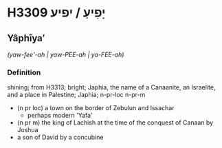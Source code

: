 # H3309 יָפִיעַ / יפיע

## Yâphîyaʻ

_(yaw-fee'-ah | yaw-PEE-ah | ya-FEE-ah)_

### Definition

shining; from H3313; bright; Japhia, the name of a Canaanite, an Israelite, and a place in Palestine; Japhia; n-pr-loc n-pr-m

- (n pr loc) a town on the border of Zebulun and Issachar
  - perhaps modern 'Yafa'
- (n pr m) the king of Lachish at the time of the conquest of Canaan by Joshua
- a son of David by a concubine
